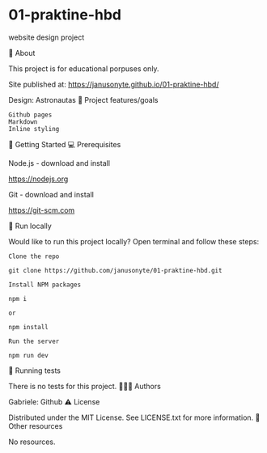 # 01-praktine-hbd

website design project

🌟 About

This project is for educational porpuses only.

Site published at: https://janusonyte.github.io/01-praktine-hbd/

Design: Astronautas
🎯 Project features/goals

    Github pages
    Markdown
    Inline styling

🧰 Getting Started
💻 Prerequisites

Node.js - download and install

https://nodejs.org

Git - download and install

https://git-scm.com

🏃 Run locally

Would like to run this project locally? Open terminal and follow these steps:

    Clone the repo

    git clone https://github.com/janusonyte/01-praktine-hbd.git

    Install NPM packages

    npm i

    or

    npm install

    Run the server

    npm run dev

🧪 Running tests

There is no tests for this project.
🧚🏻‍♀️ Authors

Gabriele: Github
⚠️ License

Distributed under the MIT License. See LICENSE.txt for more information.
🔗 Other resources

No resources.
